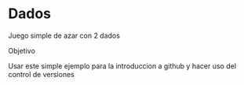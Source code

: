 # Dados
Juego simple de azar con 2 dados

Objetivo

Usar este simple ejemplo para la introduccion a github y hacer uso del control de versiones
